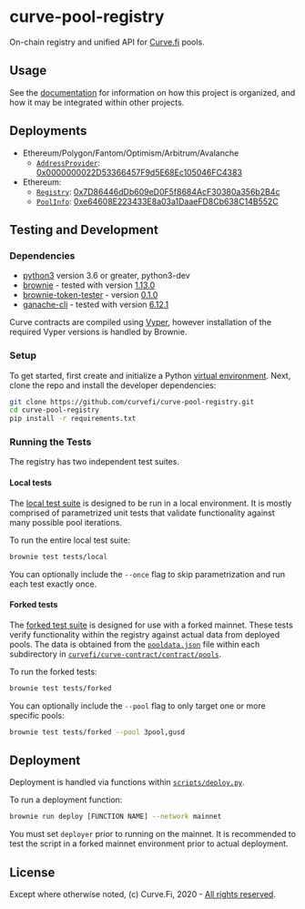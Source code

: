 # curve-pool-registry

On-chain registry and unified API for [Curve.fi](https://github.com/curvefi/curve-contract) pools.

## Usage

See the [documentation](https://curve.readthedocs.io/) for information on how this project is organized, and how it may be integrated within other projects.

## Deployments

- Ethereum/Polygon/Fantom/Optimism/Arbitrum/Avalanche
  - [`AddressProvider`](contracts/AddressProvider.vy): [0x0000000022D53366457F9d5E68Ec105046FC4383](https://blockscan.com/address/0x0000000022d53366457f9d5e68ec105046fc4383)
- Ethereum:
  - [`Registry`](contracts/Registry.vy): [0x7D86446dDb609eD0F5f8684AcF30380a356b2B4c](https://etherscan.io/address/0x7D86446dDb609eD0F5f8684AcF30380a356b2B4c)
  - [`PoolInfo`](contracts/PoolInfo.vy): [0xe64608E223433E8a03a1DaaeFD8Cb638C14B552C](https://etherscan.io/address/0xe64608E223433E8a03a1DaaeFD8Cb638C14B552C)

## Testing and Development

### Dependencies

- [python3](https://www.python.org/downloads/release/python-368/) version 3.6 or greater, python3-dev
- [brownie](https://github.com/iamdefinitelyahuman/brownie) - tested with version [1.13.0](https://github.com/eth-brownie/brownie/releases/tag/v1.13.0)
- [brownie-token-tester](https://github.com/iamdefinitelyahuman/brownie-token-tester) - version [0.1.0](https://github.com/iamdefinitelyahuman/brownie-token-tester/releases/tag/v0.1.0)
- [ganache-cli](https://github.com/trufflesuite/ganache-cli) - tested with version [6.12.1](https://github.com/trufflesuite/ganache-cli/releases/tag/v6.12.1)

Curve contracts are compiled using [Vyper](https://github.com/vyperlang/vyper), however installation of the required Vyper versions is handled by Brownie.

### Setup

To get started, first create and initialize a Python [virtual environment](https://docs.python.org/3/library/venv.html). Next, clone the repo and install the developer dependencies:

```bash
git clone https://github.com/curvefi/curve-pool-registry.git
cd curve-pool-registry
pip install -r requirements.txt
```

### Running the Tests

The registry has two independent test suites.

#### Local tests

The [local test suite](tests/local) is designed to be run in a local environment. It is mostly comprised of parametrized unit tests that validate functionality against many possible pool iterations.

To run the entire local test suite:

```bash
brownie test tests/local
```

You can optionally include the `--once` flag to skip parametrization and run each test exactly once.

#### Forked tests

The [forked test suite](tests/forked) is designed for use with a forked mainnet. These tests verify functionality within the registry against actual data from deployed pools. The data is obtained from the [`pooldata.json`](https://github.com/curvefi/curve-contract/tree/master/contracts/pools#adding-a-new-pool) file within each subdirectory in [`curvefi/curve-contract/contract/pools`](https://github.com/curvefi/curve-contract/tree/master/contracts/pools).

To run the forked tests:

```bash
brownie test tests/forked
```

You can optionally include the `--pool` flag to only target one or more specific pools:

```bash
brownie test tests/forked --pool 3pool,gusd
```

## Deployment

Deployment is handled via functions within [`scripts/deploy.py`](scripts/deploy.py).

To run a deployment function:

```bash
brownie run deploy [FUNCTION NAME] --network mainnet
```

You must set `deployer` prior to running on the mainnet. It is recommended to test the script in a forked mainnet environment prior to actual deployment.

## License

Except where otherwise noted, (c) Curve.Fi, 2020 - [All rights reserved](LICENSE).
